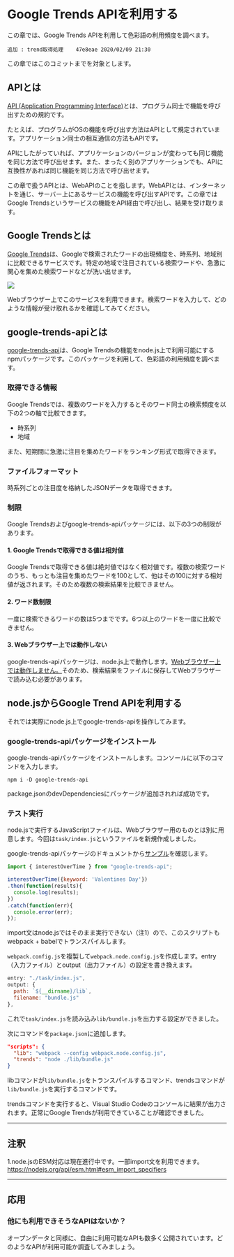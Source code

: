# Google Trends APIを利用する

この章では、Google Trends APIを利用して色彩語の利用頻度を調べます。

    追加 : trend取得処理    47e8eae 2020/02/09 21:30

この章ではこのコミットまでを対象とします。

## APIとは

[API (Application Programming Interface)](http://e-words.jp/w/API.html)とは、プログラム同士で機能を呼び出すための規約です。

たとえば、プログラムがOSの機能を呼び出す方法はAPIとして規定されています。アプリケーション同士の相互通信の方法もAPIです。

APIにしたがっていれば、アプリケーションのバージョンが変わっても同じ機能を同じ方法で呼び出せます。また、まったく別のアプリケーションでも、APIに互換性があれば同じ機能を同じ方法で呼び出せます。

この章で扱うAPIとは、WebAPIのことを指します。WebAPIとは、インターネットを通じ、サーバー上にあるサービスの機能を呼び出すAPIです。この章ではGoogle Trendsというサービスの機能をAPI経由で呼び出し、結果を受け取ります。

## Google Trendsとは

[Google Trends](https://trends.google.co.jp/trends/?geo=JP)は、Googleで検索されたワードの出現頻度を、時系列、地域別に比較できるサービスです。特定の地域で注目されている検索ワードや、急激に関心を集めた検索ワードなどが洗い出せます。

![](https://www.evernote.com/l/AAlOcg4mhGhMI4Xccr3XWPKFQc1fgkdEQ14B/image.png)

Webブラウザー上でこのサービスを利用できます。検索ワードを入力して、どのような情報が受け取れるかを確認してみてください。

## google-trends-apiとは

[google-trends-api](https://github.com/pat310/google-trends-api)は、Google Trendsの機能をnode.js上で利用可能にするnpmパッケージです。このパッケージを利用して、色彩語の利用頻度を調べます。

### 取得できる情報

Google Trendsでは、複数のワードを入力するとそのワード同士の検索頻度を以下の2つの軸で比較できます。

-   時系列
-   地域

また、短期間に急激に注目を集めたワードをランキング形式で取得できます。

### ファイルフォーマット

時系列ごとの注目度を格納したJSONデータを取得できます。

### 制限

Google Trendsおよびgoogle-trends-apiパッケージには、以下の3つの制限があります。

#### 1. Google Trendsで取得できる値は相対値

Google Trendsで取得できる値は絶対値ではなく相対値です。複数の検索ワードのうち、もっとも注目を集めたワードを100として、他はその100に対する相対値が返されます。そのため複数の検索結果を比較できません。

#### 2. ワード数制限

一度に検索できるワードの数は5つまでです。6つ以上のワードを一度に比較できません。

#### 3. Webブラウザー上では動作しない

google-trends-apiパッケージは、node.js上で動作します。[Webブラウザー上では動作しません。](https://github.com/pat310/google-trends-api/issues/56)そのため、検索結果をファイルに保存してWebブラウザーで読み込む必要があります。

## node.jsからGoogle Trend APIを利用する

それでは実際にnode.js上でgoogle-trends-apiを操作してみます。

### google-trends-apiパッケージをインストール

google-trends-apiパッケージをインストールします。コンソールに以下のコマンドを入力します。

```console
npm i -D google-trends-api
```

package.jsonのdevDependenciesにパッケージが追加されれば成功です。

### テスト実行

node.jsで実行するJavaScriptファイルは、Webブラウザー用のものとは別に用意します。今回は`task/index.js`というファイルを新規作成しました。

google-trends-apiパッケージのドキュメントから[サンプル](https://github.com/pat310/google-trends-api#input-2)を確認します。

```js
import { interestOverTime } from "google-trends-api";

interestOverTime({keyword: 'Valentines Day'})
.then(function(results){
  console.log(results);
})
.catch(function(err){
  console.error(err);
});
```

import文はnode.jsではそのまま実行できない（注1）ので、このスクリプトもwebpack + babelでトランスパイルします。

`webpack.config.js`を複製して`webpack.node.config.js`を作成します。entry（入力ファイル）とoutput（出力ファイル）の設定を書き換えます。

```js
entry: "./task/index.js",
output: {
  path: `${__dirname}/lib`,
  filename: "bundle.js"
},
```

これで`task/index.js`を読み込み`lib/bundle.js`を出力する設定ができました。

次にコマンドを`package.json`に追加します。

```json
"scripts": {
  "lib": "webpack --config webpack.node.config.js",
  "trends": "node ./lib/bundle.js"
}
```

libコマンドが`lib/bundle.js`をトランスパイルするコマンド、trendsコマンドが`lib/bundle.js`を実行するコマンドです。

trendsコマンドを実行すると、Visual Studio Codeのコンソールに結果が出力されます。正常にGoogle Trendsが利用できていることが確認できました。

* * *

## 注釈

1.node.jsのESM対応は現在進行中です。一部import文を利用できます。
<https://nodejs.org/api/esm.html#esm_import_specifiers>

* * *

## 応用

### 他にも利用できそうなAPIはないか？

オープンデータと同様に、自由に利用可能なAPIも数多く公開されています。どのようなAPIが利用可能か調査してみましょう。
